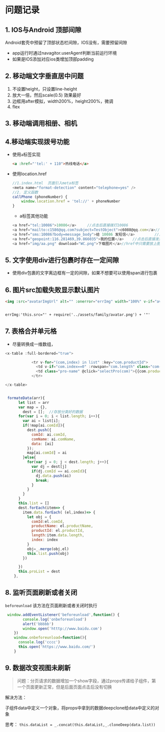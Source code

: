 #  问题记录

## 1. IOS与Android 顶部间隙

Android套壳中预留了顶部状态栏间隙，IOS没有，需要预留间隙

- app运行时通过navagitor.userAgent判断当前运行环境
- 如果是IOS添加对应ios类增加顶部padding

## 2. 移动端文字垂直居中问题

1. 不设置height，只设置line-height
2. 放大一倍，然后scale(0.5)   效果最好
3.  边框用after模拟，width200%，height200%，微调
4. flex

## 3.  移动端调用相册、相机



## 4.移动端实现拨号功能

- 使用`a`标签实现

  ```html
  <a :href="'tel:' + 110">热线电话</a>
  ```

- 使用location.href

  ```js
  //1.index.html  页面引入meta标签
  <meta name="format-detection" content="telephone=yes" />
  //2. 定义函数
  callPhone (phoneNumber) {
      window.location.href = 'tel://' + phoneNumber
  }
  ```

  - a标签其他功能

  ```js
  <a href="tel:10086">10086</a>     //点击后直接拨打10086  
  <a href="mailto:c1586@qq.com?subject=TestObject">c6088@qq.com</a>//点击后直接给c1586@qq.com发邮件，主题为：TestObject             
  <a href="sms:10086?body=message_body">给 10086 发短信</a>         //点击后直接给10086发信息，消息内容默认为message_body     
  <a href="geopoint:116.281469,39.866035">我的位置</a>    //点击后直接发送自己的位置 
  <a href="img/aa.png" download="WC.png">下载图片</a>//href中只需要放上图片的链接 
  ```

## 5. 文字使用div进行包裹时存在一定间隙

- 使用div包裹的文字离边框有一定的间隙，如果不想要可以使用span进行包裹

## 6. 图片src加载失败显示默认图片

```html
<img :src="avatarImgUrl" alt="" :onerror="errImg" width="100%" v-if="avatarImgUrl">


errImg:'this.src="' + require('../assets/family/avatar.png') + '"'
```

## 7. 表格合并单元格

- 尽量转换成一维数组，


```js
<x-table :full-bordered="true">

            <tr v-for="(com,index) in list" :key="com.productId">
              <td v-if="com.index==0" :rowspan="com.length" class="com-name"> {{com.comName}}</td>
              <td class="pro-name" @click="selectPro(com)">{{com.productName}}</td>
            </tr>

</x-table>


 formateData(arr){
      let list = arr
      var map = {},
        dest = [];  //存放分类好的数据
      for(var i = 0; i < list.length; i++){
        var ai = list[i];
        if(!map[ai.comId]){
          dest.push({
            comId: ai.comId,
            comName: ai.comName,
            data: [ai]
          });
          map[ai.comId] = ai
        }else{
          for(var j = 0; j < dest.length; j++){
            var dj = dest[j]
            if(dj.comId == ai.comId){
              dj.data.push(ai)
              break;
            }
          }
        }
      }
      this.list = []
      dest.forEach(item=> {
        item.data.forEach( (el,index)=> {
          let obj = {
            comId:el.comId,
            productName: el.productName,
            productId: el.productId,
            length:item.data.length,
            index: index
          }
          obj=_.merge(obj,el)
          this.list.push(obj)
        })

      })
      this.proList = dest
    },
```

##  8. 监听页面刷新或者关闭

`beforeunload` 该方法在页面刷新或者关闭时执行

```js
 window.addEventListener('beforeunload',function() {
        console.log('onbeforeunload')
        alert('bbbbb')
        window.open('htttp://www.baidu.com')
    })
    window.onbeforeunload=function(){
      console.log('cccc')
      this.open('https://www.baidu.com/')
    }
```

## 9. 数据改变视图未刷新

> 问题：分页请求的数据增加一个show字段，通过props传递给子组件，第一个页面更新正常，但是后面页面点击后没有切换

解决方法：

子组件data中定义一个对象，将props中拿到的数据deepclone给data中定义的对象

思考：      `this.dataList = _.concat(this.dataList,_.cloneDeep(data.list))`

